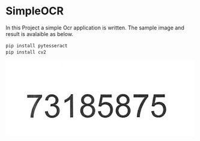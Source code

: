 # SimpleOCR

In this Project a simple Ocr application is written. The sample image and result is avalaible as below.

```bash
pip install pytesseract 
pip install cv2
```

![alt text](https://github.com/AIAML/SimpleOCR/raw/master/test.png)
